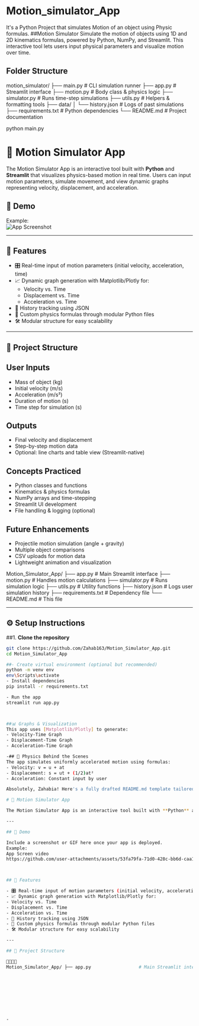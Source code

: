# Motion_simulator_App
It's a Python Project that simulates Motion of an object using Physic formulas.
##Motion Simulator
Simulate the motion of objects using 1D and 2D kinematics formulas, powered by Python, NumPy, and Streamlit. This interactive tool lets users input physical parameters and visualize motion over time.


## Folder Structure
motion_simulator/
├── main.py              # CLI simulation runner
├── app.py               # Streamlit interface
├── motion.py            # Body class & physics logic
├── simulator.py         # Runs time-step simulations
├── utils.py             # Helpers & formatting tools
├── data/
│   └── history.json     # Logs of past simulations
├── requirements.txt     # Python dependencies
└── README.md            # Project documentation


python main.py
# 🚀 Motion Simulator App

The Motion Simulator App is an interactive tool built with **Python** and **Streamlit** that visualizes physics-based motion in real time. Users can input motion parameters, simulate movement, and view dynamic graphs representing velocity, displacement, and acceleration.


## 📸 Demo
  
Example:  
![App Screenshot](graph_placeholder.png)

---

## 🧠 Features

- 🎛 Real-time input of motion parameters (initial velocity, acceleration, time)
- 📈 Dynamic graph generation with Matplotlib/Plotly for:
  - Velocity vs. Time
  - Displacement vs. Time
  - Acceleration vs. Time
- 📁 History tracking using JSON
- 🧮 Custom physics formulas through modular Python files
- 🛠 Modular structure for easy scalability

---

## 📂 Project Structure


## User Inputs
- Mass of object (kg)
- Initial velocity (m/s)
- Acceleration (m/s²)
- Duration of motion (s)
- Time step for simulation (s)

## Outputs
- Final velocity and displacement
- Step-by-step motion data
- Optional: line charts and table view (Streamlit-native)

## Concepts Practiced
- Python classes and functions
- Kinematics & physics formulas
- NumPy arrays and time-stepping
- Streamlit UI development
- File handling & logging (optional)

## Future Enhancements
- Projectile motion simulation (angle + gravity)
- Multiple object comparisons
- CSV uploads for motion data
- Lightweight animation and visualization

Motion_Simulator_App/ ├── app.py                  # Main Streamlit interface ├── motion.py              # Handles motion calculations ├── simulator.py           # Runs simulation logic ├── utils.py               # Utility functions ├── history.json           # Logs user simulation history ├── requirements.txt       # Dependency file └── README.md              # This file

---

## ⚙️ Setup Instructions

##1. **Clone the repository**
   ```bash
   git clone https://github.com/Zahab163/Motion_Simulator_App.git
   cd Motion_Simulator_App

##- Create virtual environment (optional but recommended)
python -m venv env
env\Scripts\activate
- Install dependencies
pip install -r requirements.txt

- Run the app
streamlit run app.py



##📊 Graphs & Visualization
This app uses [Matplotlib/Plotly] to generate:
- Velocity-Time Graph
- Displacement-Time Graph
- Acceleration-Time Graph

-## 🧪 Physics Behind the Scenes
The app simulates uniformly accelerated motion using formulas:
- Velocity: v = u + at
- Displacement: s = ut + (1/2)at²
- Acceleration: Constant input by user

Absolutely, Zahabia! Here's a fully drafted README.md template tailored for your Motion Simulator app. I've structured it so you can plug in details easily, especially for sections like graphs or visual outputs. You can tweak and expand it as your project evolves.

# 🚀 Motion Simulator App

The Motion Simulator App is an interactive tool built with **Python** and **Streamlit** that visualizes physics-based motion in real time. Users can input motion parameters, simulate movement, and view dynamic graphs representing velocity, displacement, and acceleration.

---

## 📸 Demo

Include a screenshot or GIF here once your app is deployed.  
Example:  
App Screen video
https://github.com/user-attachments/assets/53fa79fa-71d0-428c-bb6d-caa1d13a8684



## 🧠 Features

- 🎛 Real-time input of motion parameters (initial velocity, acceleration, time)
- 📈 Dynamic graph generation with Matplotlib/Plotly for:
  - Velocity vs. Time
  - Displacement vs. Time
  - Acceleration vs. Time
- 📁 History tracking using JSON
- 🧮 Custom physics formulas through modular Python files
- 🛠 Modular structure for easy scalability

---

## 📂 Project Structure


Motion_Simulator_App/ ├── app.py                  # Main Streamlit interface ├── motion.py              # Handles motion calculations ├── simulator.py           # Runs simulation logic ├── utils.py               # Utility functions ├── history.json           # Logs user simulation history ├── requirements.txt       # Dependency file └── README.md              # This file









- 




